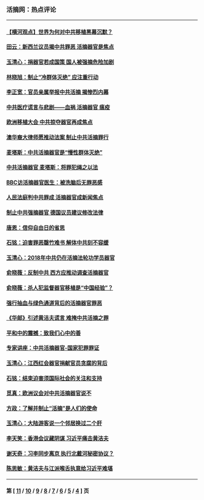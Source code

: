 ### 活摘网：热点评论
---
#### [【横河观点】世界为何对中共移植黑幕沉默？](../../pages/nf5879/n13244249.md?03140430) 
#### [田云：新西兰议员揭中共罪恶 活摘器官是焦点](../../pages/nf5879/n13070629.md?03140430) 
#### [玉清心：捐器官若成国策 国人被强摘危险加剧](../../pages/nf5879/n12802713.md?03140430) 
#### [林晓旭：制止“冷群体灭绝” 应注重行动](../../pages/nf5879/n12779736.md?03140430) 
#### [李正宽：官员亲属举报中共活摘 揭惨烈内幕](../../pages/nf5879/n12684490.md?03140430) 
#### [中共医疗谎言与悲剧——血祸 活摘器官 瘟疫](../../pages/nf5879/n12372103.md?03140430) 
#### [欧洲移植大会 中共掠夺器官再成焦点](../../pages/nf5879/n11538883.md?03140430) 
#### [澳华裔大律师愿推动法案 制止中共活摘罪行](../../pages/nf5879/n11377039.md?03140430) 
#### [麦塔斯：中共活摘器官是“慢性群体灭绝”](../../pages/nf5879/n11350529.md?03140430) 
#### [中共活摘器官 麦塔斯：将罪犯绳之以法](../../pages/nf5879/n11347973.md?03140430) 
#### [BBC访活摘器官医生：被洗脑后无罪恶感](../../pages/nf5879/n11335935.md?03140430) 
#### [人民法庭判中共罪成 活摘器官成新闻焦点](../../pages/nf5879/n11331578.md?03140430) 
#### [制止中共强摘器官 德国议员建议修改法律](../../pages/nf5879/n11249451.md?03140430) 
#### [唐恩：信仰自由日的省思](../../pages/nf5879/n11003525.md?03140430) 
#### [石铭：迫害罪恶罄竹难书  解体中共刻不容缓](../../pages/nf5879/n10942855.md?03140430) 
#### [玉清心：2018年中共仍在活摘法轮功学员器官](../../pages/nf5879/n10914646.md?03140430) 
#### [俞晓薇：反制中共 西方应推动调查活摘器官](../../pages/nf5879/n10794671.md?03140430) 
#### [俞晓薇：杀人犯监督器官移植是“中国经验”？](../../pages/nf5879/n10466427.md?03140430) 
#### [强行抽血与绿色通道背后的活摘器官罪恶](../../pages/nf5879/n10004708.md?03140430) 
#### [《华邮》引述黄洁夫谎言 难掩中共活摘之罪](../../pages/nf5879/n9642309.md?03140430) 
#### [平和中的震撼：致我们心中的善](../../pages/nf5879/n9021123.md?03140430) 
#### [专家讲座：中共活摘器官-国家犯罪罪证](../../pages/nf5879/n8828153.md?03140430) 
#### [玉清心：江西红会器官捐献官员贪腐的背后](../../pages/nf5879/n8522122.md?03140430) 
#### [石铭：结束迫害须国际社会的关注和支持](../../pages/nf5879/n8443497.md?03140430) 
#### [觅真：欧洲议会对中共活摘器官说不](../../pages/nf5879/n8337486.md?03140430) 
#### [方政：了解并制止“活摘”是人们的使命](../../pages/nf5879/n8329214.md?03140430) 
#### [玉清心：大陆游客说一个邻居换过二个肝](../../pages/nf5879/n8291404.md?03140430) 
#### [李天笑：香港会议藏阴谋 习近平痛击黄洁夫](../../pages/nf5879/n8241459.md?03140430) 
#### [谢天奇：习李同步离京 执行北戴河秘密协议？](../../pages/nf5879/n8230418.md?03140430) 
#### [陈思敏：黄洁夫与江派喉舌执意给习近平难堪](../../pages/nf5879/n8222166.md?03140430) 

---
#### 第 [ [11](./11.md?03140430) / [10](./10.md?03140430) / [9](./9.md?03140430) / [8](./8.md?03140430) / [7](./7.md?03140430) / [6](./6.md?03140430) / [5](./5.md?03140430) / [4](./4.md?03140430) ] 页
